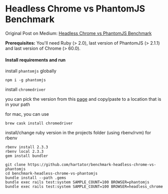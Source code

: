# Headless Chrome vs PhantomJS Benchmark

Original Post on Medium: [Headless Chrome vs PhantomJS Benchmark](https://medium.com/@hartator/benchmark-headless-chrome-vs-phantomjs-e7f44c6956c)

**Prerequisites:** You'll need Ruby (> 2.0), last version of PhantomJS (> 2.1.1) and last version of Chrome (> 60.0).

#### Install requirements and run

install `phantomjs` globally

```SHELL
npm i -g phantomjs
```

install `chromedriver`



you can pick the version from this [page](http://chromedriver.storage.googleapis.com/index.html) and copy/paste to a location that is in your path

for mac, you can use

```SHELL
brew cask install chromedriver
```

install/change ruby version in the projects folder (using rbenv/rvm)
for rbenv
```SHELL
rbenv install 2.3.3
rbenv local 2.3.3
gem install bundler

git clone https://github.com/hartator/benchmark-headless-chrome-vs-phantomjs
cd benchmark-headless-chrome-vs-phantomjs
bundle install --path .gems
bundle exec rails test:system SAMPLE_COUNT=100 BROWSER=phantomjs
bundle exec rails test:system SAMPLE_COUNT=100 BROWSER=headless_chrome
```

